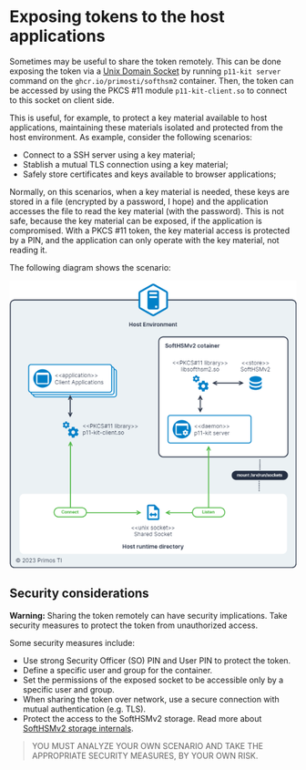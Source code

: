 # Exposing tokens to the host applications

Sometimes may be useful to share the token remotely. This can be done exposing the token via a [Unix Domain Socket] by
running `p11-kit server` command on the `ghcr.io/primosti/softhsm2` container. Then, the token can be accessed by using
the PKCS #11 module `p11-kit-client.so` to connect to this socket on client side.

This is useful, for example, to protect a key material available to host applications, maintaining these materials
isolated and protected from the host environment. As example, consider the following scenarios:

- Connect to a SSH server using a key material;
- Stablish a mutual TLS connection using a key material;
- Safely store certificates and keys available to browser applications;

Normally, on this scenarios, when a key material is needed, these keys are stored in a file (encrypted by a password, I
hope) and the application accesses the file to read the key material (with the password). This is not safe, because the
key material can be exposed, if the application is compromised. With a PKCS #11 token, the key material access is
protected by a PIN, and the application can only operate with the key material, not reading it.

The following diagram shows the scenario:

![share-token-diagram]

## Security considerations

**Warning:** Sharing the token remotely can have security implications. Take security measures to protect the token from
unauthorized access.

Some security measures include:

- Use strong Security Officer (SO) PIN and User PIN to protect the token.
- Define a specific user and group for the container.
- Set the permissions of the exposed socket to be accessible only by a specific user and group.
- When sharing the token over network, use a secure connection with mutual authentication (e.g. TLS).
- Protect the access to the SoftHSMv2 storage. Read more about [SoftHSMv2 storage internals].

> YOU MUST ANALYZE YOUR OWN SCENARIO AND TAKE THE APPROPRIATE SECURITY MEASURES, BY YOUR OWN RISK.

[Unix Domain Socket]: https://man7.org/linux/man-pages/man7/unix.7.html
[SoftHSMv2 storage internals]: https://xakcop.com/post/softhsmv2/
[share-token-diagram]: share-token-to-host.png "Sharing tokens to the host applications diagram"
